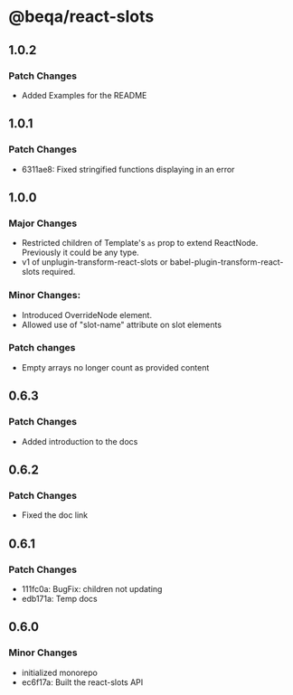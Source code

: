 # @beqa/react-slots

## 1.0.2

### Patch Changes

- Added Examples for the README

## 1.0.1

### Patch Changes

- 6311ae8: Fixed stringified functions displaying in an error

## 1.0.0

### Major Changes

- Restricted children of Template's `as` prop to extend ReactNode. Previously it
  could be any type.
- v1 of unplugin-transform-react-slots or babel-plugin-transform-react-slots
  required.

### Minor Changes:

- Introduced OverrideNode element.
- Allowed use of "slot-name" attribute on slot elements

### Patch changes

- Empty arrays no longer count as provided content

## 0.6.3

### Patch Changes

- Added introduction to the docs

## 0.6.2

### Patch Changes

- Fixed the doc link

## 0.6.1

### Patch Changes

- 111fc0a: BugFix: children not updating
- edb171a: Temp docs

## 0.6.0

### Minor Changes

- initialized monorepo
- ec6f17a: Built the react-slots API
